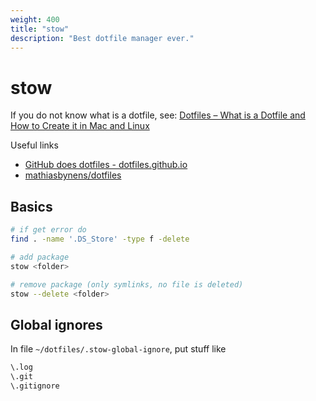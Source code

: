 ```yaml
---
weight: 400
title: "stow"
description: "Best dotfile manager ever."
---
```

# stow

If you do not know what is a dotfile, see: [Dotfiles – What is a Dotfile and How to Create it in Mac and Linux](https://www.freecodecamp.org/news/dotfiles-what-is-a-dot-file-and-how-to-create-it-in-mac-and-linux/)

Useful links

- [GitHub does dotfiles - dotfiles.github.io](https://dotfiles.github.io/)
- [mathiasbynens/dotfiles](https://github.com/mathiasbynens/dotfiles)

## Basics

```sh
# if get error do
find . -name '.DS_Store' -type f -delete

# add package
stow <folder>

# remove package (only symlinks, no file is deleted)
stow --delete <folder>
```

## Global ignores

In file `~/dotfiles/.stow-global-ignore`, put stuff like

```sh
\.log
\.git
\.gitignore
```
